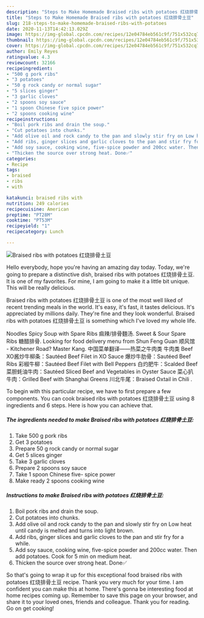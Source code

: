 ```yaml
---
description: "Steps to Make Homemade Braised ribs with potatoes 红烧排骨土豆"
title: "Steps to Make Homemade Braised ribs with potatoes 红烧排骨土豆"
slug: 218-steps-to-make-homemade-braised-ribs-with-potatoes
date: 2020-11-13T14:42:13.029Z
image: https://img-global.cpcdn.com/recipes/12e04784eb561c9f/751x532cq70/braised-ribs-with-potatoes-红烧排骨土豆-recipe-main-photo.jpg
thumbnail: https://img-global.cpcdn.com/recipes/12e04784eb561c9f/751x532cq70/braised-ribs-with-potatoes-红烧排骨土豆-recipe-main-photo.jpg
cover: https://img-global.cpcdn.com/recipes/12e04784eb561c9f/751x532cq70/braised-ribs-with-potatoes-红烧排骨土豆-recipe-main-photo.jpg
author: Emily Reyes
ratingvalue: 4.3
reviewcount: 32166
recipeingredient:
- "500 g pork ribs"
- "3 potatoes"
- "50 g rock candy or normal sugar"
- "5 slices ginger"
- "3 garlic cloves"
- "2 spoons soy sauce"
- "1 spoon Chinese five spice power"
- "2 spoons cooking wine"
recipeinstructions:
- "Boil pork ribs and drain the soup."
- "Cut potatoes into chunks."
- "Add olive oil and rock candy to the pan and slowly stir fry on Low heat until candy is melted and turns into light brown."
- "Add ribs, ginger slices and garlic cloves to the pan and stir fry for a while."
- "Add soy sauce, cooking wine, five-spice powder and 200cc water. Then add potatoes. Cook for 5 min on medium heat."
- "Thicken the source over strong heat. Done✅"
categories:
- Recipe
tags:
- braised
- ribs
- with

katakunci: braised ribs with 
nutrition: 249 calories
recipecuisine: American
preptime: "PT28M"
cooktime: "PT53M"
recipeyield: "1"
recipecategory: Lunch

---
```



![Braised ribs with potatoes 红烧排骨土豆](https://img-global.cpcdn.com/recipes/12e04784eb561c9f/751x532cq70/braised-ribs-with-potatoes-红烧排骨土豆-recipe-main-photo.jpg)

Hello everybody, hope you're having an amazing day today. Today, we're going to prepare a distinctive dish, braised ribs with potatoes 红烧排骨土豆. It is one of my favorites. For mine, I am going to make it a little bit unique. This will be really delicious.

Braised ribs with potatoes 红烧排骨土豆 is one of the most well liked of recent trending meals in the world. It's easy, it's fast, it tastes delicious. It's appreciated by millions daily. They're fine and they look wonderful. Braised ribs with potatoes 红烧排骨土豆 is something which I've loved my whole life.

Noodles Spicy Soup with Spare Ribs 痲辣/排骨麵汤. Sweet &amp; Sour Spare Ribs 糖醋排骨. Looking for food delivery menu from Shun Feng Guan 顺风馆 - Kitchener Road? Master Kang. 中国菜单翻译——热菜之牛肉类 牛肉类 Beef XO酱炒牛柳条：Sautéed Beef Filet in XO Sauce 爆炒牛肋骨：Sautéed Beef Ribs 彩椒牛柳：Sautéed Beef Filet with Bell Peppers 白灼肥牛：Scalded Beef 菜胆蚝油牛肉：Sautéed Sliced Beef and Vegetables in Oyster Sauce 菜心扒牛肉：Grilled Beef with Shanghai Greens 川北牛尾：Braised Oxtail in Chili .


To begin with this particular recipe, we have to first prepare a few components. You can cook braised ribs with potatoes 红烧排骨土豆 using 8 ingredients and 6 steps. Here is how you can achieve that.

<!--inarticleads1-->

##### The ingredients needed to make Braised ribs with potatoes 红烧排骨土豆:

1. Take 500 g pork ribs
1. Get 3 potatoes
1. Prepare 50 g rock candy or normal sugar
1. Get 5 slices ginger
1. Take 3 garlic cloves
1. Prepare 2 spoons soy sauce
1. Take 1 spoon Chinese five- spice power
1. Make ready 2 spoons cooking wine




<!--inarticleads2-->

##### Instructions to make Braised ribs with potatoes 红烧排骨土豆:

1. Boil pork ribs and drain the soup.
1. Cut potatoes into chunks.
1. Add olive oil and rock candy to the pan and slowly stir fry on Low heat until candy is melted and turns into light brown.
1. Add ribs, ginger slices and garlic cloves to the pan and stir fry for a while.
1. Add soy sauce, cooking wine, five-spice powder and 200cc water. Then add potatoes. Cook for 5 min on medium heat.
1. Thicken the source over strong heat. Done✅




So that's going to wrap it up for this exceptional food braised ribs with potatoes 红烧排骨土豆 recipe. Thank you very much for your time. I am confident you can make this at home. There's gonna be interesting food at home recipes coming up. Remember to save this page on your browser, and share it to your loved ones, friends and colleague. Thank you for reading. Go on get cooking!
